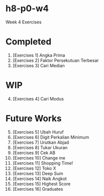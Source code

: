 # h8-p0-w4
Week 4 Exercises


# Completed

1. [Exercises 1] Angka Prima
2. [Exercises 2] Faktor Persekutuan Terbesar
3. [Exercises 3] Cari Median


# WIP

4. [Exercises 4] Cari Modus

# Future Works

5. [Exercises 5] Ubah Huruf
6. [Exercises 6] Digit Perkalian Minimum
7. [Exercises 7] Urutkan Abjad
8. [Exercises 8] Tukar Ukuran
9. [Exercises 9] Cek AB
10. [Exercises 10] Change me
11. [Exercises 11] Shopping Time!
12. [Exercises 12] Toko X
13. [Exercises 13] Deep Sum
14. [Exercises 14] Naik Angkot
15. [Exercises 15] Highest Score
16. [Exercises 16] Graduates
